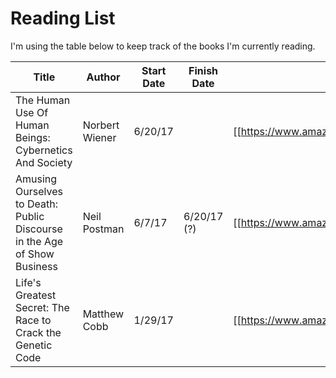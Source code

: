 

Reading List
============

I'm using the table below to keep track of the books I'm currently reading.

| Title | Author | Start Date | Finish Date | Amazon Link |
| --- | --- | --- | --- | --- |
| The Human Use Of Human Beings: Cybernetics And Society | Norbert Wiener | 6/20/17 | | [[https://www.amazon.com/gp/product/0306803208 | here ]] |
| Amusing Ourselves to Death: Public Discourse in the Age of Show Business | Neil Postman | 6/7/17 | 6/20/17 (?) | [[https://www.amazon.com/gp/product/014303653X | here ]] |
| Life's Greatest Secret: The Race to Crack the Genetic Code |  Matthew Cobb | 1/29/17 | | [[https://www.amazon.com/gp/product/B00UY0EMXM | here ]] |
